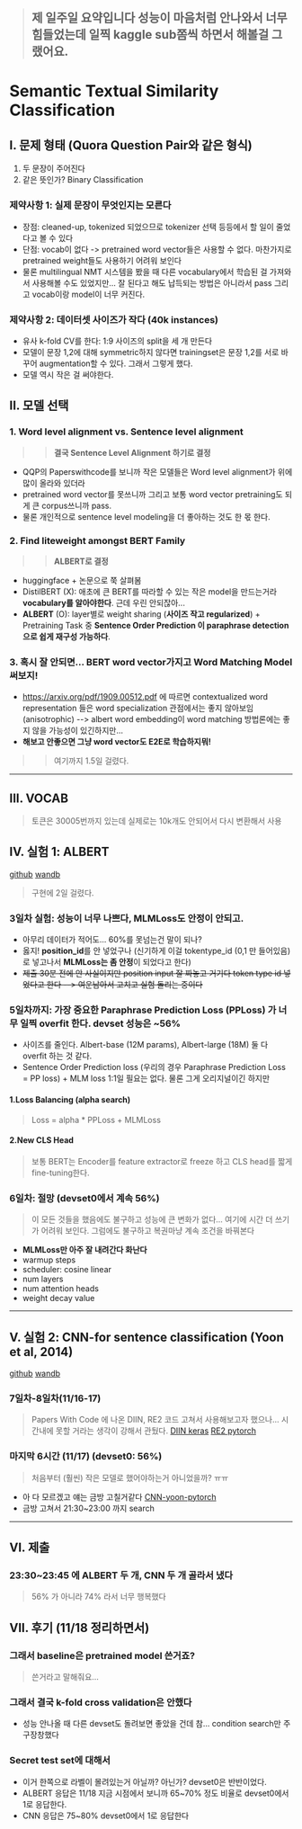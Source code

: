 > 제 일주일 요약입니다
> 성능이 마음처럼 안나와서 너무 힘들었는데 일찍 kaggle sub쫌씩 하면서 해볼걸 그랬어요. 
> ----------------------------







# Semantic Textual Similarity Classification

## I. 문제 형태 (Quora Question Pair와 같은 형식) 
1. 두 문장이 주어진다
2. 같은 뜻인가? Binary Classification

### 제약사항 1: 실제 문장이 무엇인지는 모른다 
- 장점: cleaned-up, tokenized 되었으므로 tokenizer 선택 등등에서 할 일이 줄었다고 볼 수 있다
- 단점: vocab이 없다 -> pretrained word vector들은 사용할 수 없다. 마찬가지로 pretrained weight들도 사용하기 어려워 보인다
- 물론 multilingual NMT 시스템을 봤을 때 다른 vocabulary에서 학습된 걸 가져와서 사용해볼 수도 있었지만... 잘 된다고 해도 납득되는 방법은 아니라서 pass 그리고 vocab이랑 model이 너무 커진다.

### 제약사항 2: 데이터셋 사이즈가 작다 (40k instances)
- 유사 k-fold CV를 한다: 1:9 사이즈의 split을 세 개 만든다 
- 모델이 문장 1,2에 대해 symmetric하지 않다면 trainingset은 문장 1,2를 서로 바꾸어 augmentation할 수 있다. 그래서 그렇게 했다.
- 모델 역시 작은 걸 써야한다. 


## II. 모델 선택

### 1. Word level alignment vs. Sentence level alignment
>> **결국 Sentence Level Alignment 하기로 결정**   

- QQP의 Paperswithcode를 보니까 작은 모델들은 Word level alignment가 위에 많이 올라와 있더라
- pretrained word vector를 못쓰니까 그리고 보통 word vector pretraining도 되게 큰 corpus쓰니까 pass.
- 물론 개인적으로 sentence level modeling을 더 좋아하는 것도 한 몫 한다.


### 2. Find liteweight amongst BERT Family  
>> **ALBERT로 결정**  

- huggingface + 논문으로 쭉 살펴봄
- DistilBERT (X): 애초에 큰 BERT를 따라할 수 있는 작은 model을 만드는거라 **vocabulary를 알아야한다**. 근데 우린 안되잖아... 
- **ALBERT** (O): layer별로 weight sharing (**사이즈 작고 regularized**) + Pretraining Task 중 **Sentence Order Prediction 이 paraphrase detection으로 쉽게 재구성 가능하다**. 

### 3. 혹시 잘 안되면... BERT word vector가지고 Word Matching Model 써보지!
- https://arxiv.org/pdf/1909.00512.pdf 에 따르면 contextualized word representation 들은 word specialization 관점에서는 좋지 않아보임 (anisotrophic) --> albert word embedding이 word matching 방법론에는 좋지 않을 가능성이 있긴하지만... 
- **해보고 안좋으면 그냥 word vector도 E2E로 학습하지뭐!**

>> 여기까지 1.5일 걸렸다. 

-----------------------------------------------------------

## III. VOCAB
> 토큰은 30005번까지 있는데 실제로는 10k개도 안되어서 다시 변환해서 사용

## IV. 실험 1: ALBERT 
[github](https://github.com/sonsus/albert_paraphrase)
[wandb](https://wandb.ai/sonsus/albert_paraphrase/)
> 구현에 2일 걸렸다. 
### 3일차 실험: 성능이 너무 나쁘다, MLMLoss도 안정이 안되고.
- 아무리 데이터가 적어도... 60%를 못넘는건 말이 되나?
- 옳지! **position_id**를 안 넣었구나 (신기하게 이걸 tokentype_id (0,1 만 들어있음)로 넣고나서 **MLMLoss는 좀 안정**이 되었다고 한다) 
- ~~제출 30분 전에 안 사실이지만 position input 잘 짜놓고 거기다 token type id 넣었다고 한다 --> 여운남아서 고치고 실험 돌리는 중이다~~

### 5일차까지: 가장 중요한 Paraphrase Prediction Loss (PPLoss) 가 너무 일찍 overfit 한다. devset 성능은 ~56%
- 사이즈를 줄인다. Albert-base (12M params), Albert-large (18M) 둘 다 overfit 하는 것 같다.  
- Sentence Order Prediction loss (우리의 경우 Paraphrase Prediction Loss = PP loss) + MLM loss 1:1일 필요는 없다. 물론 그게 오리지널이긴 하지만

#### 1.Loss Balancing (alpha search) 
> Loss = alpha * PPLoss + MLMLoss

#### 2.New CLS Head
> 보통 BERT는 Encoder를 feature extractor로 freeze 하고 CLS head를 짧게 fine-tuning한다.


### 6일차: 절망 (devset0에서 계속 56%)
> 이 모든 것들을 했음에도 불구하고 성능에 큰 변화가 없다...
> 여기에 시간 더 쓰기가 어려워 보인다. 그럼에도 불구하고 복권마냥 계속 조건을 바꿔본다

- **MLMLoss만 아주 잘 내려간다 화난다**
- warmup steps
- scheduler: cosine linear
- num layers
- num attention heads
- weight decay value

-----------------------------------------------------------

## V. 실험 2: CNN-for sentence classification (Yoon et al, 2014) 
[github](https://github.com/sonsus/cnn-text-classification-pytorch)
[wandb](https://wandb.ai/sonsus/cnn-text-classification-pytorch)

### 7일차-8일차(11/16-17) 
> Papers With Code 에 나온 DIIN, RE2 코드 고쳐서 사용해보고자 했으나... 시간내에 못할 거라는 생각이 강해서 관뒀다.
[DIIN keras](https://github.com/YerevaNN/DIIN-in-Keras)
[RE2 pytorch](https://github.com/alibaba-edu/simple-effective-text-matching-pytorch)

### 마지막 6시간 (11/17) (devset0: 56%)
> 처음부터 (훨씬) 작은 모델로 했어야하는거 아니었을까? ㅠㅠ 

- 아 다 모르겠고 얘는 금방 고칠거같다 [CNN-yoon-pytorch](https://github.com/Shawn1993/cnn-text-classification-pytorch)
- 금방 고쳐서 21:30~23:00 까지 search

--------------------------------------------------

## VI. 제출
### 23:30~23:45 에 ALBERT 두 개, CNN 두 개 골라서 냈다
> 56% 가 아니라 74% 라서 너무 행복했다

## VII. 후기 (11/18 정리하면서)
### 그래서 baseline은 pretrained model 쓴거죠?
> 쓴거라고 말해줘요...

### 그래서 결국 k-fold cross validation은 안했다
- 성능 안나올 때 다른 devset도 돌려보면 좋았을 건데 참... condition search만 주구장창했다

### Secret test set에 대해서
- 이거 한쪽으로 라벨이 몰려있는거 아닐까? 아닌가? devset0은 반반이었다. 
- ALBERT 응답은 11/18 지금 시점에서 보니까 65~70% 정도 비율로 devset0에서 1로 응답한다.
- CNN 응답은 75~80% devset0에서 1로 응답한다
